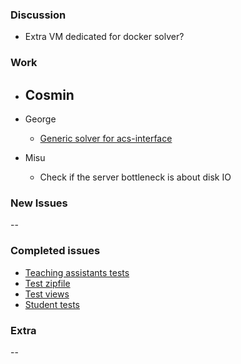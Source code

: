### Discussion ###
* Extra VM dedicated for docker solver?

### Work ###
* Cosmin
    --

* George
    * [Generic solver for acs-interface](https://github.com/vmck/acs-interface/issues/225)

* Misu
    * Check if the server bottleneck is about disk IO

### New Issues ###
--

### Completed issues ###
* [Teaching assistants tests](https://github.com/vmck/acs-interface/issues/210)
* [Test zipfile](https://github.com/vmck/acs-interface/issues/216)
* [Test views](https://github.com/vmck/acs-interface/issues/215)
* [Student tests](https://github.com/vmck/acs-interface/issues/209)

### Extra ###
--

